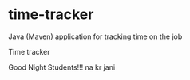 # time-tracker
Java (Maven) application for tracking time on the job

Time tracker

Good Night Students!!!
na kr jani
